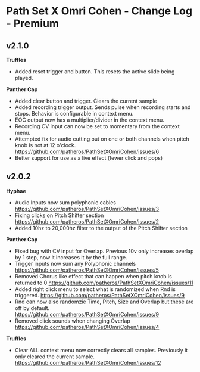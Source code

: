 
# Path Set X Omri Cohen - Change Log - Premium

## v2.1.0
**Truffles**
* Added reset trigger and button. This resets the active slide being played.

**Panther Cap**
* Added clear button and trigger. Clears the current sample
* Added recording trigger output. Sends pulse when recording starts and stops. Behavior is configurable in context menu.
* EOC output now has a multiplier/divider in the context menu.
* Recording CV input can now be set to momentary from the context menu.
* Attempted fix for audio cutting out on one or both channels when pitch knob is not at 12 o'clock. https://github.com/patheros/PathSetXOmriCohen/issues/6
* Better support for use as a live effect (fewer click and pops)


## v2.0.2
**Hyphae**
* Audio Inputs now sum polyphonic cables https://github.com/patheros/PathSetXOmriCohen/issues/3
* Fixing clicks on Pitch Shifter section https://github.com/patheros/PathSetXOmriCohen/issues/2
* Added 10hz to 20,000hz filter to the output of the Pitch Shifter section

**Panther Cap**
* Fixed bug with CV input for Overlap. Previous 10v only increases overlap by 1 step, now it increases it by the full range.
* Trigger inputs now sum any Polyphonic channels https://github.com/patheros/PathSetXOmriCohen/issues/5
* Removed Chorus like effect that can happen when pitch knob is returned to 0 https://github.com/patheros/PathSetXOmriCohen/issues/11
* Added right click menu to select what is randomized when Rnd is triggered. https://github.com/patheros/PathSetXOmriCohen/issues/9
* Rnd can now also randomzie Time, Pitch, Size and Overlap but these are off by default. https://github.com/patheros/PathSetXOmriCohen/issues/9
* Removed click sounds when changing Overlap https://github.com/patheros/PathSetXOmriCohen/issues/4

**Truffles**
* Clear ALL context menu now correctly clears all samples. Previously it only cleared the current sample. https://github.com/patheros/PathSetXOmriCohen/issues/12
